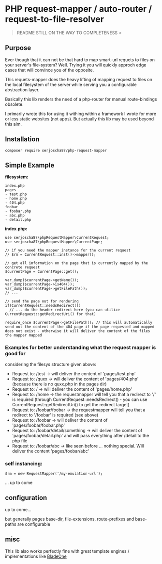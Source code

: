 # PHP request-mapper / auto-router / request-to-file-resolver

> README STILL ON THE WAY TO COMPLETENESS <

## Purpose

Ever though that it can not be that hard to map smart-url requets to files on your server's file-system? Well. Trying it you will quickly approch edge cases that will convince you of the opposite.

This requets-mapper does the heavy lifting of mapping request to files on the local filesystem of the server while serving you a configurable abstraction layer.

Basically this lib renders the need of a php-router for manual route-bindings obsolete.

I primarily wrote this for using it withing within a framework I wrote for more or less static websites (not apps). But actually this lib may be used beyond this aim.

## Installation

``composer require serjoscha87/php-request-mapper``

## Simple Example

**filesystem:**
```
index.php
pages
- test.php
- home.php
- 404.php
foobar
- foobar.php
- abc.php
- detail.php
```

**index.php:**

```
use serjoscha87\phpRequestMapper\CurrentRequest;
use serjoscha87\phpRequestMapper\CurrentPage;

// if you need the mapper instance for the current request
// $rm = CurrentRequest::inst()->mapper(); 

// get all information on the page that is currently mapped by the concrete request
$currentPage = CurrentPage::get();

var_dump($currentPage->getName());
var_dump($currentPage->is404());
var_dump($currentPage->getFilePath());
// ...

// send the page out for rendering
if(CurrentRequest::needsRedirect())
  // ... do the header redirect here (you can utilize CurrentRequest::getRedirectUri() for that)

require_once $currentPage->getFilePath(); // this will automatically send out the content of the 404 page if the page requested and mapped does not exist - otherwise it will deliver the content of the files the mapper mapped
```

### Examples for better understanding what the request mapper is good for

considering the filesys structure given above:

  - Request to: /test -> will deliver the content of 'pages/test.php'
  - Request to: /quxx -> will deliver the content of 'pages/404.php' (because there is no quxx.php in the pages dir)
  - Request to: / -> will deliver the content of 'pages/home.php'
  - Request to: /home -> the requestmapper will tell you that a redirect to '/' is required (through CurrentRequest::needsRedirect() - you can use CurrentRequest::getRedirectUri() to get the redirect target)
  - Request to: /foobar/foobar -> the requestmapper will tell you that a redirect to '/foobar' is required (see above)
  - Request to: /foobar -> will deliver the content of 'pages/foobar/foobar.php'
  - Request to: /foobar/detail/something -> will deliver the content of 'pages/foobar/detail.php' and will pass everything after /detail to the php file
  - Request to: /foobar/abc -> like seen before ... nothing special. Will deliver the content 'pages/foobar/abc'

### self instancing:

```
$rm = new RequestMapper('/my-emulation-url');
```

... up to come

## configuration

up to come...

but generally pages base-dir, file-extensions, route-prefixes and base-paths are configurable

## misc

This lib also works perfectly fine with great template engines / implementations like [BladeOne](https://github.com/EFTEC/BladeOne)
